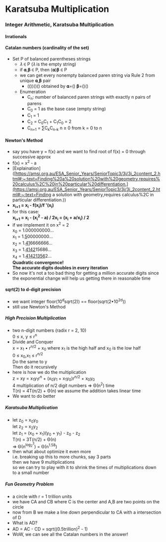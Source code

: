 # Karatsuba Multiplication

### Integer Arithmetic, Karatsuba Multiplication

#### Irrationals

#### Catalan numbers (cardinality of the set)
- Set P of balanced parentheses strings
	- 𝜆 ∈ P (𝜆 is the empty string)
	- if 𝛂,𝛃 ∈ P, then (𝛂)𝛃 ∈ P
	- we can get every nonempty balanced paren string via Rule 2 from unique 𝛂,𝛃 pair
	  - (())()() obtained by 𝛂=() 𝛃=()()
	- Enumeration
	  - C<sub>n</sub>: number of balanced paren strings with exactly n pairs of parens
	  - C<sub>0</sub> = 1 as the base case (empty string)
	  - C<sub>1</sub> = 1
	  - C<sub>2</sub> = C<sub>0</sub>C<sub>1</sub> + C<sub>1</sub>C<sub>0</sub> = 2
	  - C<sub>n+1</sub> = ∑C<sub>k</sub>C<sub>n-k</sub>    n ≥ 0  from k = 0 to n

#### Newton's Method

- say you have y = f(x) and we want to find root of f(x) = 0 through successive approx
- f(x) = x<sup>2</sup> - a
- [Explaination]([https://amsi.org.au/ESA_Senior_Years/SeniorTopic3/3j/3j_2content_2.html#:~:text=Finding%20a%20solution%20with%20geometry,requires%20calculus%2C%20in%20particular%20differentiation.](https://amsi.org.au/ESA_Senior_Years/SeniorTopic3/3j/3j_2content_2.html#:~:text=Finding a solution with geometry,requires calculus%2C in particular differentiation.))
- **x<sub>i+1</sub> = x<sub>i</sub> - f(x<sub>i</sub>)/f '(x<sub>i</sub>)**
- for this case:  
  **x<sub>i+1</sub> = x<sub>i</sub> - (x<sub>i</sub><sup>2</sup> - a) / 2x<sub>i</sub> = (x<sub>i</sub> + a/x<sub>i</sub>) / 2**
- if we implement it on x<sup>2</sup> = 2  
  x<sub>0</sub> = 1.000000000...  
  x<sub>1</sub> = 1.<u>5</u>00000000...  
  x<sub>2</sub> = 1.<u>41</u>6666666...  
  x<sub>3</sub> = 1.<u>4142</u>15686...  
  x<sub>4</sub> = 1.<u>41421356</u>2...  
  **Quadratic convergence!**  
  **The accurate digits doubles in every iteration**
- So now it's not a too bad thing for getting a million accurate digits since the exponential change will help us getting there in reasonable time

#### sqrt(2) to d-digit precision

- we want integer floor(10<sup>d</sup>sqrt(2)) == floor(sqrt(2•10<sup>2d</sup>))
- still use Newton's Method

##### High Precision Multiplication

- two n-digit numbers (radix r = 2, 10)  
  0 ≤ x, y ≤ r<sup>n</sup>
- Divide and Conquer   
  x = x<sub>1</sub> • r<sup>n/2</sup> + x<sub>0</sub>   where x<sub>1</sub> is the high half and x<sub>0</sub> is the low half  
  0 ≤ x<sub>0</sub>,x<sub>1</sub> ≤ r<sup>n/2</sup>  
  Do the same to y  
  Then do it recursively
- here is how we do the multiplication  
  z = xy = x<sub>1</sub>y<sub>1</sub>r<sup>n</sup> + (x<sub>0</sub>y<sub>1</sub> + x<sub>1</sub>y<sub>0</sub>)r<sup>n/2</sup> + x<sub>0</sub>y<sub>0</sub>  
  4 multiplication of n/2 digit numbers => Θ(n<sup>2</sup>) time  
  T(n) = 4T(n/2) + Θ(n)   we assume the addition takes linear time
- We want to do better

##### Karatsuba Multiplication

- let z<sub>0</sub> = x<sub>0</sub>y<sub>0</sub>  
  let z<sub>2</sub> = x<sub>2</sub>y<sub>2</sub>  
  let z<sub>1</sub> = (x<sub>0</sub> + x<sub>1</sub>)(y<sub>0</sub> + y<sub>1</sub>) - z<sub>0</sub> - z<sub>2</sub>  
  T(n) = 3T(n/2) + Θ(n)  
  => Θ(n<sup>log<sub>2</sub><sup>3</sup></sup>) = Θ(n<sup>1.58</sup>)
- then what about optimize it even more  
  i.e. breaking up this to more chunks, say 3 parts  
  then we have 9 multiplications  
  so we can try to play with it to shrink the times of multiplications down to a small number

##### Fun Geometry Problem

- a circle with r = 1 trillion units
- we have CA and CB where C is the center and A,B are two points on the circle
- now from B we make a line down perpendicular to CA with a intersection of D
- What is AD?
- AD = AC - CD = sqrt((0.5trillion)<sup>2</sup> - 1)
- WoW, we can see all the Catalan numbers in the answer!

